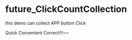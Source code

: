 # future_ClickCountCollection

this demo can collect APP button Click

Quick Convenient Correct!!!~~
